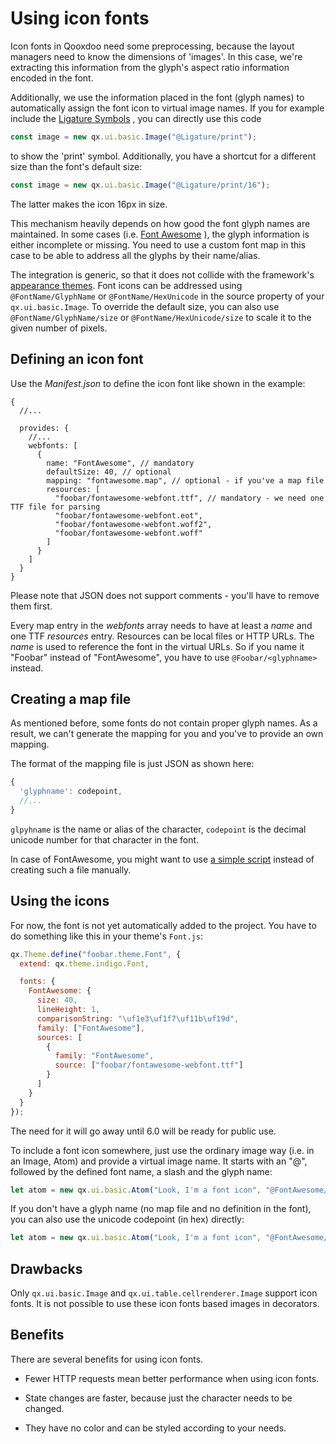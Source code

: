 # Using icon fonts

Icon fonts in Qooxdoo need some preprocessing, because the layout managers need
to know the dimensions of 'images'. In this case, we're extracting this
information from the glyph's aspect ratio information encoded in the font.

Additionally, we use the information placed in the font (glyph names) to
automatically assign the font icon to virtual image names. If you for example
include the [Ligature Symbols](http://kudakurage.com/ligature_symbols/) , you
can directly use this code

```javascript
const image = new qx.ui.basic.Image("@Ligature/print");
```

to show the 'print' symbol. Additionally, you have a shortcut for a different
size than the font's default size:

```javascript
const image = new qx.ui.basic.Image("@Ligature/print/16");
```

The latter makes the icon 16px in size.

This mechanism heavily depends on how good the font glyph names are maintained.
In some cases (i.e. [Font Awesome](http://fontawesome.io/icons/) ), the glyph
information is either incomplete or missing. You need to use a custom font map
in this case to be able to address all the glyphs by their name/alias.

The integration is generic, so that it does not collide with the framework's
[appearance themes](../../desktop/gui/theming.md). Font icons can be addressed using
`@FontName/GlyphName` or `@FontName/HexUnicode` in the source property of your
`qx.ui.basic.Image`. To override the default size, you can also use
`@FontName/GlyphName/size` or `@FontName/HexUnicode/size` to scale it to the
given number of pixels.

## Defining an icon font

Use the _Manifest.json_ to define the icon font like shown in the example:

```json5
{
  //...

  provides: {
    //...
    webfonts: [
      {
        name: "FontAwesome", // mandatory
        defaultSize: 40, // optional
        mapping: "fontawesome.map", // optional - if you've a map file
        resources: [
          "foobar/fontawesome-webfont.ttf", // mandatory - we need one TTF file for parsing
          "foobar/fontawesome-webfont.eot",
          "foobar/fontawesome-webfont.woff2",
          "foobar/fontawesome-webfont.woff"
        ]
      }
    ]
  }
}
```

Please note that JSON does not support comments - you'll have to remove them
first.

Every map entry in the _webfonts_ array needs to have at least a _name_ and one
TTF _resources_ entry. Resources can be local files or HTTP URLs. The _name_ is
used to reference the font in the virtual URLs. So if you name it "Foobar"
instead of "FontAwesome", you have to use `@Foobar/<glyphname>` instead.

## Creating a map file

As mentioned before, some fonts do not contain proper glyph names. As a result,
we can't generate the mapping for you and you've to provide an own mapping.

The format of the mapping file is just JSON as shown here:

```javascript
{
  'glyphname': codepoint,
  //...
}

```

`glpyhname` is the name or alias of the character, `codepoint` is the decimal
unicode number for that character in the font.

In case of FontAwesome, you might want to use
[a simple script](https://gist.github.com/cajus/b00bbeb629013fb73a1bd8431e88c18a)
instead of creating such a file manually.

## Using the icons

For now, the font is not yet automatically added to the project. You have to do
something like this in your theme's `Font.js`:

```javascript
qx.Theme.define("foobar.theme.Font", {
  extend: qx.theme.indigo.Font,

  fonts: {
    FontAwesome: {
      size: 40,
      lineHeight: 1,
      comparisonString: "\uf1e3\uf1f7\uf11b\uf19d",
      family: ["FontAwesome"],
      sources: [
        {
          family: "FontAwesome",
          source: ["foobar/fontawesome-webfont.ttf"]
        }
      ]
    }
  }
});
```

The need for it will go away until 6.0 will be ready for public use.

To include a font icon somewhere, just use the ordinary image way (i.e. in an
Image, Atom) and provide a virtual image name. It starts with an "@", followed
by the defined font name, a slash and the glyph name:

```javascript
let atom = new qx.ui.basic.Atom("Look, I'm a font icon", "@FontAwesome/heart");
```

If you don't have a glyph name (no map file and no definition in the font), you
can also use the unicode codepoint (in hex) directly:

```javascript
let atom = new qx.ui.basic.Atom("Look, I'm a font icon", "@FontAwesome/f004");
```

## Drawbacks

Only `qx.ui.basic.Image` and `qx.ui.table.cellrenderer.Image` support icon
fonts. It is not possible to use these icon fonts based images in decorators.

## Benefits

There are several benefits for using icon fonts.

- Fewer HTTP requests mean better performance when using icon fonts.

- State changes are faster, because just the character needs to be changed.

- They have no color and can be styled according to your needs.
